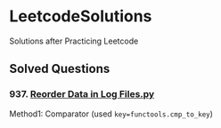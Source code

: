 # LeetcodeSolutions
Solutions after Practicing Leetcode

## Solved Questions

### 937. [Reorder Data in Log Files.py](https://github.com/cozyan/LeetcodeSolutions/blob/main/937.%20Reorder%20Data%20in%20Log%20Files.py)
Method1: Comparator (used <code>key=functools.cmp_to_key</code>)
